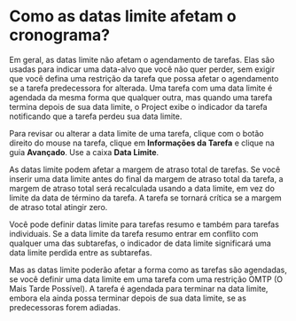 # Como as datas limite afetam o cronograma?
Em geral, as datas limite não afetam o agendamento de tarefas. Elas são usadas para indicar uma data-alvo que você não quer perder, sem exigir que você defina uma restrição da tarefa que possa afetar o agendamento se a tarefa predecessora for alterada. Uma tarefa com uma data limite é agendada da mesma forma que qualquer outra, mas quando uma tarefa termina depois de sua data limite, o Project exibe o indicador da tarefa notificando que a tarefa perdeu sua data limite.

Para revisar ou alterar a data limite de uma tarefa, clique com o botão direito do mouse na tarefa, clique em **Informações da Tarefa** e clique na guia **Avançado**. Use a caixa **Data Limite**.

As datas limite podem afetar a margem de atraso total de tarefas. Se você inserir uma data limite antes do final da margem de atraso total da tarefa, a margem de atraso total será recalculada usando a data limite, em vez do limite da data de término da tarefa. A tarefa se tornará crítica se a margem de atraso total atingir zero.

Você pode definir datas limite para tarefas resumo e também para tarefas individuais. Se a data limite da tarefa resumo entrar em conflito com qualquer uma das subtarefas, o indicador de data limite significará uma data limite perdida entre as subtarefas.

Mas as datas limite poderão afetar a forma como as tarefas são agendadas, se você definir uma data limite em uma tarefa com uma restrição OMTP (O Mais Tarde Possível). A tarefa é agendada para terminar na data limite, embora ela ainda possa terminar depois de sua data limite, se as predecessoras forem adiadas.